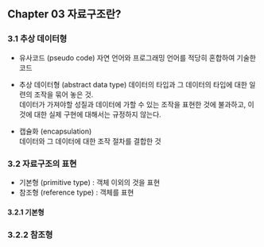 ## Chapter 03 자료구조란?

### 3.1 추상 데이터형

* 유사코드 (pseudo code)
자연 언어와 프로그래밍 언어를 적당히 혼합하여 기술한 코드
  
* 추상 데이터형 (abstract data type)
데이터의 타입과 그 데이터의 타입에 대한 일련의 조작을 묶어 놓은 것.  
데이터가 가져야할 성질과 데이터에 가할 수 있는 조작을 표현한 것에 불과하고,
이것에 대한 실제 구현에 대해서는 규정하지 않는다.

* 캡슐화 (encapsulation)  
데이터와 그 데이터에 대한 조작 절차를 결합한 것
  
###  3.2 자료구조의 표현
* 기본형 (primitive type) : 객체 이외의 것을 표현
* 참조형 (reference type) : 객체를 표현

#### 3.2.1 기본형

### 3.2.2 참조형